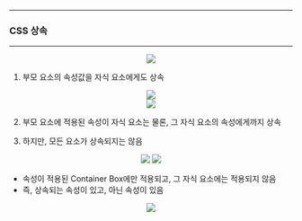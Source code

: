 -----
### CSS 상속
-----
<div align = "center">
<img src = "https://github.com/sooyounghan/Web/assets/34672301/6a9f5a63-5abc-4c46-9553-209688b59954">
</div>

1. 부모 요소의 속성값을 자식 요소에게도 상속
<div align = "center">
<img src = "https://github.com/sooyounghan/Web/assets/34672301/47a85031-3d8b-42a2-a021-512ce0378071">
</div> 

<div align = "center">
<img src = "https://github.com/sooyounghan/Web/assets/34672301/48ba1ee2-fe9a-492d-9863-d5b99bad7f24">
</div> 

2. 부모 요소에 적용된 속성이 자식 요소는 물론, 그 자식 요소의 속성에게까지 상속

3. 하지만, 모든 요소가 상속되지는 않음
<div align = "center">
<img src = "https://github.com/sooyounghan/Web/assets/34672301/f3a8123d-117d-412b-ba4d-e3370e546768">
<img src = "https://github.com/sooyounghan/Web/assets/34672301/ffd736d9-9efc-494e-b013-f29784e54613">
</div> 

  - 속성이 적용된 Container Box에만 적용되고, 그 자식 요소에는 적용되지 않음
  - 즉, 상속되는 속성이 있고, 아닌 속성이 있음

<div align = "center">
<img src = "https://github.com/sooyounghan/Web/assets/34672301/82f0643d-6dcd-431d-ac86-c13b777c1470">
</div> 

